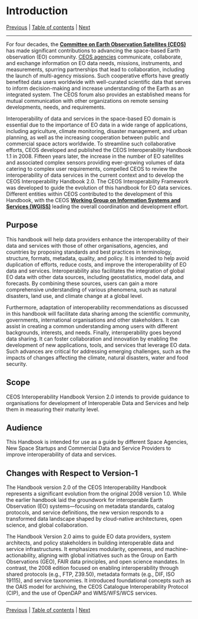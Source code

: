 # Introduction

[Previous](README.md) | [Table of contents](README.md) | [Next](Framework.md)

***
For four decades, the [**Committee on Earth Observation Satellites (CEOS)**](https://ceos.org) has made significant contributions to advancing the space-based Earth observation (EO) community. [CEOS agencies](https://ceos.org/agencies/) communicate, collaborate, and exchange information on EO data needs, missions, instruments, and measurements, spurring partnerships that lead to collaboration, including the launch of multi-agency missions.  Such cooperative efforts have greatly benefited data users worldwide with well-curated scientific data that serves to inform decision-making and increase understanding of the Earth as an integrated system. The CEOS forum also provides an established means for mutual communication with other organizations on remote sensing developments, needs, and requirements.

Interoperability of data and services in the space-based EO domain is essential due to the importance of EO data in a wide range of applications, including agriculture, climate monitoring, disaster management, and urban planning, as well as the increasing cooperation between public and commercial space actors worldwide. To streamline such collaborative efforts, CEOS developed and published the CEOS Interoperability Handbook 1.1  in 2008. Fifteen years later, the increase in the number of EO satellites and associated complex sensors providing ever-growing volumes of data catering to complex user requirements, compelled CEOS to review the interoperability of data services in the current context and to develop the CEOS Interoperability Handbook 2.0.
The CEOS Interoperability Framework was developed to guide the evolution of this handbook for EO data services. Different entities within CEOS contributed to the development of this Handbook, with the CEOS [**Working Group on Information Systems and Services (WGISS)**](https://ceos.org/ourwork/workinggroups/wgiss/) leading the overall coordination and development effort.

## Purpose

This handbook will help data providers enhance the interoperability of their data and services with those of other organisations, agencies, and countries by proposing standards and best practices in terminology, structure, formats, metadata, quality, and policy. It is intended to help avoid duplication of efforts, reduce costs, and improve the interoperability of EO data and services.
Interoperability also facilitates the integration of global EO data with other data sources, including geostatistics, model data, and forecasts. By combining these sources, users can gain a more comprehensive understanding of various phenomena, such as natural disasters, land use, and climate change at a global level.

Furthermore, adaptation of interoperability recommendations as discussed in this handbook will facilitate data sharing among the scientific community, governments, international organisations and other stakeholders. It can assist in creating a common understanding among users with different backgrounds, interests, and needs. Finally, interoperability goes beyond data sharing.  It can foster collaboration and innovation by enabling the development of new applications, tools, and services that leverage EO data. Such advances are critical for addressing emerging challenges, such as the impacts of changes affecting the climate, natural disasters, water and food security.

## Scope

CEOS Interoperability Handbook Version 2.0 intends to provide guidance to organisations for development of Interoperable Data and Services and help them in measuring their maturity level.  

## Audience

This Handbook is intended for use as a guide by different Space Agencies, New Space Startups and Commercial Data and Service Providers to improve interoperability of data and services.

## Changes with Respect to Version-1

The Handbook version 2.0 of the CEOS Interoperability Handbook represents a significant evolution from the original 2008 version 1.0. While the earlier handbook laid the groundwork for interoperable Earth Observation (EO) systems—focusing on metadata standards, catalog protocols, and service definitions, the new version responds to a transformed data landscape shaped by cloud-native architectures, open science, and global collaboration.

The Handbook Version 2.0 aims to guide EO data providers, system architects, and policy stakeholders in building interoperable data and service infrastructures. It emphasizes modularity, openness, and machine-actionability, aligning with global initiatives such as the Group on Earth Observations (GEO), FAIR data principles, and open science mandates.
In contrast, the 2008 edition focused on enabling interoperability through shared protocols (e.g., FTP, Z39.50), metadata formats (e.g., DIF, ISO 19115), and service taxonomies. It introduced foundational concepts such as the OAIS model for archiving, the CEOS Catalogue Interoperability Protocol (CIP), and the use of OpenDAP and WMS/WFS/WCS services.

***
[Previous](README.md) | [Table of contents](README.md) | [Next](Framework.md)
